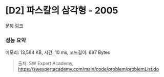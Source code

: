 # [D2] 파스칼의 삼각형 - 2005 

[문제 링크](https://swexpertacademy.com/main/code/problem/problemDetail.do?contestProbId=AV5P0-h6Ak4DFAUq) 

### 성능 요약

메모리: 13,564 KB, 시간: 10 ms, 코드길이: 697 Bytes



> 출처: SW Expert Academy, https://swexpertacademy.com/main/code/problem/problemList.do
